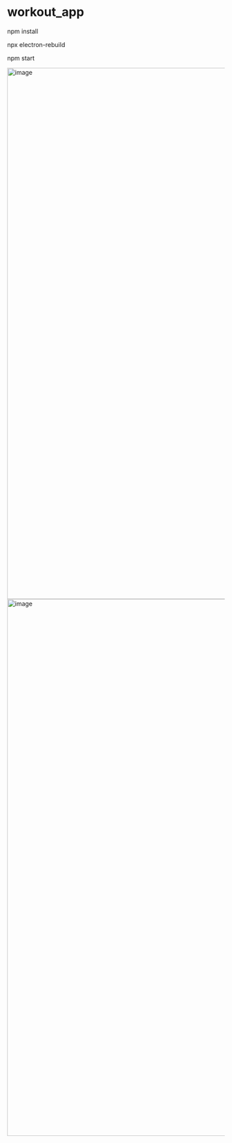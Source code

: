 # workout_app

npm install

npx electron-rebuild

npm start


<img width="2214" height="1227" alt="image" src="https://github.com/user-attachments/assets/7c4825d9-9613-4c1a-a3b8-43958b81f315" />
<img width="2201" height="1240" alt="image" src="https://github.com/user-attachments/assets/e0c14de1-2c05-484e-9e59-6554cf6affc1" />

